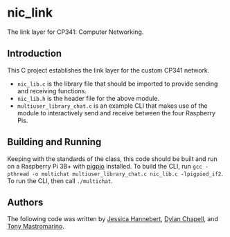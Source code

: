 # nic_link
The link layer for CP341: Computer Networking.

## Introduction
This C project establishes the link layer for the custom CP341 network.
- `nic_lib.c` is the library file that should be imported to provide sending and receiving functions.
- `nic_lib.h` is the header file for the above module.
- `multiuser_library_chat.c` is an example CLI that makes use of the module to interactively send and receive between the four Raspberry Pis.

## Building and Running
Keeping with the standards of the class, this code should be built and run on a Raspberry Pi 3B+ with [pigpio](https://abyz.me.uk/rpi/pigpio/index.html) installed. 
To build the CLI, run `gcc -pthread -o multichat multiuser_library_chat.c nic_lib.c -lpigpiod_if2`.
To run the CLI, then call `./multichat`.

## Authors
The following code was written by [Jessica Hannebert](https://github.com/Jessicat-H), [Dylan Chapell](https://github.com/dylanchapell), and [Tony Mastromarino](https://github.com/tonydoesathing).

